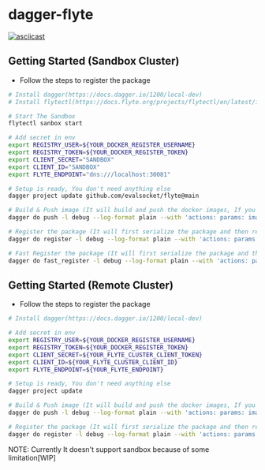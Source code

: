 # dagger-flyte

[![asciicast](https://asciinema.org/a/9shHclgS4u46dLA1gIvsh9ATd.svg)](https://asciinema.org/a/9shHclgS4u46dLA1gIvsh9ATd)

## Getting Started (Sandbox Cluster)
- Follow the steps to register the package


```bash
# Install dagger(https://docs.dagger.io/1200/local-dev)
# Install flytectl(https://docs.flyte.org/projects/flytectl/en/latest/index.html)

# Start The Sandbox
flytectl sanbox start

# Add secret in env
export REGISTRY_USER=${YOUR_DOCKER_REGISTER_USERNAME}
export REGISTRY_TOKEN=${YOUR_DOCKER_REGISTER_TOKEN}
export CLIENT_SECRET="SANDBOX"
export CLIENT_ID="SANDBOX"
export FLYTE_ENDPOINT="dns:///localhost:30081"

# Setup is ready, You don't need anything else
dagger project update github.com/evalsocket/flyte@main

# Build & Push image (It will build and push the docker images, If you just want tp build the images then use build in place of push)
dagger do push -l debug --log-format plain --with 'actions: params: image: tag: "v0.0.4"' --with 'actions: params: image: ref: "docker.io/evalsocket/dagger-flyte"'

# Register the package (It will first serialize the package and then register it with flyte cluster)
dagger do register -l debug --log-format plain --with 'actions: params: image: tag: "v0.0.4"'

# Fast Register the package (It will first serialize the package and then register it with flyte cluster)
dagger do fast_register -l debug --log-format plain --with 'actions: params: image: tag: "v0.0.4-fast"'
```

## Getting Started (Remote Cluster)
- Follow the steps to register the package


```bash
# Install dagger(https://docs.dagger.io/1200/local-dev)

# Add secret in env
export REGISTRY_USER=${YOUR_DOCKER_REGISTER_USERNAME}
export REGISTRY_TOKEN=${YOUR_DOCKER_REGISTER_TOKEN}
export CLIENT_SECRET=${YOUR_FLYTE_CLUSTER_CLIENT_TOKEN}
export CLIENT_ID=${YOUR_FLYTE_CLUSTER_CLIENT_ID}
export FLYTE_ENDPOINT=${YOUR_FLYTE_ENDPOINT}

# Setup is ready, You don't need anything else
dagger project update

# Build & Push image (It will build and push the docker images, If you just want tp build the images then use build in place of push)
dagger do push -l debug --log-format plain --with 'actions: params: image: tag: "v0.0.4"' --with 'actions: params: image: ref: "docker.io/evalsocket/dagger-flyte"'

# Register the package (It will first serialize the package and then register it with flyte cluster)
dagger do register -l debug --log-format plain --with 'actions: params: image: tag: "v0.0.4"'
```

NOTE: Currently It doesn't support sandbox because of some limitation[WIP]
